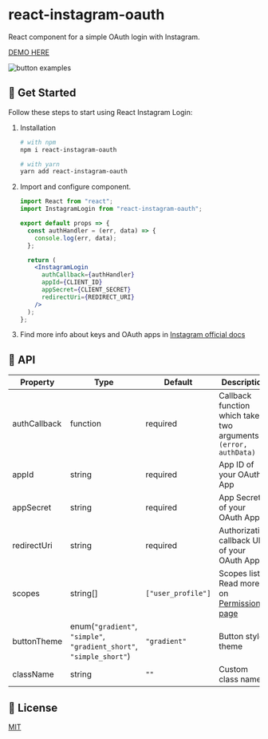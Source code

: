 # react-instagram-oauth

<!-- [![npm](https://img.shields.io/npm/v/react-instagram-oauth?logo=npm&cacheSeconds=1800)](https://www.npmjs.com/package/react-instagram-oauth)
[![npm bundle size](https://img.shields.io/bundlephobia/minzip/react-instagram-oauth?cacheSeconds=1800)](https://www.npmjs.com/package/react-instagram-oauth)
[![npm](https://img.shields.io/npm/dt/react-instagram-oauth?cacheSeconds=1800)](https://www.npmjs.com/package/react-instagram-oauth) -->

React component for a simple OAuth login with Instagram.

[DEMO HERE](https://alexandrtovmach.github.io/react-instagram-login/)

![button examples](https://user-images.githubusercontent.com/28801003/71528596-48acda00-28e9-11ea-9299-02908e6ea0ee.png)

## 🚀 Get Started

Follow these steps to start using React Instagram Login:

1. Installation

   ```sh
   # with npm
   npm i react-instagram-oauth

   # with yarn
   yarn add react-instagram-oauth
   ```

2. Import and configure component.

   ```jsx
   import React from "react";
   import InstagramLogin from "react-instagram-oauth";

   export default props => {
     const authHandler = (err, data) => {
       console.log(err, data);
     };

     return (
       <InstagramLogin
         authCallback={authHandler}
         appId={CLIENT_ID}
         appSecret={CLIENT_SECRET}
         redirectUri={REDIRECT_URI}
       />
     );
   };
   ```

3. Find more info about keys and OAuth apps in [Instagram official docs](https://developers.facebook.com/docs/instagram-basic-display-api/getting-started)

## 📖 API

| Property     | Type                                                                 | Default            | Description                                                                                                                         |
| ------------ | -------------------------------------------------------------------- | ------------------ | ----------------------------------------------------------------------------------------------------------------------------------- |
| authCallback | function                                                             | required           | Callback function which takes two arguments `(error, authData)`                                                                     |
| appId        | string                                                               | required           | App ID of your OAuth App                                                                                                            |
| appSecret    | string                                                               | required           | App Secret of your OAuth App                                                                                                        |
| redirectUri  | string                                                               | required           | Authorization callback URL of your OAuth App                                                                                        |
| scopes       | string[]                                                             | `["user_profile"]` | Scopes list. Read more on [Permissions page](https://developers.facebook.com/docs/instagram-basic-display-api/overview#permissions) |
| buttonTheme  | enum(`"gradient"`, `"simple"`, `"gradient_short"`, `"simple_short"`) | `"gradient"`       | Button style theme                                                                                                                  |
| className    | string                                                               | `""`               | Custom class name                                                                                                                   |

## 📝 License

[MIT](https://github.com/alexandrtovmach/react-instagram-login/blob/master/LICENSE)
